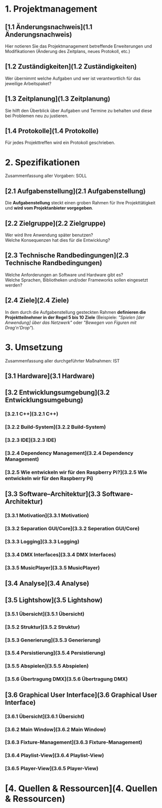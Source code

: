 # 1. Projektmanagement
## [1.1 Änderungsnachweis](1.1 Änderungsnachweis)
Hier notieren Sie das Projektmanagement betreffende Erweiterungen und Modifikationen (Änderung des Zeitplans, neues Protokoll, etc.)
## [1.2 Zuständigkeiten](1.2 Zuständigkeiten)
Wer übernimmt welche Aufgaben und wer ist verantwortlich für das jeweilige Arbeitspaket?
## [1.3 Zeitplanung](1.3 Zeitplanung)
Sie hilft den Überblick über Aufgaben und Termine zu behalten und diese bei Problemen neu zu justieren.
## [1.4 Protokolle](1.4 Protokolle)
Für jedes Projekttreffen wird ein Protokoll geschrieben.
# 2. Spezifikationen
Zusammenfassung aller Vorgaben: SOLL
## [2.1 Aufgabenstellung](2.1 Aufgabenstellung)
Die **Aufgabenstellung** steckt einen groben Rahmen für Ihre Projekttätigkeit und **wird vom Projektanbieter vorgegeben**. 
## [2.2 Zielgruppe](2.2 Zielgruppe)
Wer wird Ihre Anwendung später benutzen?  
Welche Konsequenzen hat dies für die Entwicklung?
## [2.3 Technische Randbedingungen](2.3 Technische Randbedingungen)
Welche Anforderungen an Software und Hardware gibt es?  
Welche Sprachen, Bibliotheken und/oder Frameworks sollen eingesetzt werden?
## [2.4 Ziele](2.4 Ziele)
In dem durch die Aufgabenstellung gesteckten Rahmen **definieren die Projektteilnehmer in der Regel 5 bis 10 Ziele** (Beispiele: *"Spielen [der Anwendung] über das Netzwerk"* oder *"Bewegen von Figuren mit Drag'n'Drop"*). 
# 3. Umsetzung
Zusammenfassung aller durchgeführter Maßnahmen: IST
## [3.1 Hardware](3.1 Hardware)
## [3.2 Entwicklungsumgebung](3.2 Entwicklungsumgebung)
### [3.2.1 C++](3.2.1 C++)
### [3.2.2 Build-System](3.2.2 Build-System)
### [3.2.3 IDE](3.2.3 IDE)
### [3.2.4 Dependency Management](3.2.4 Dependency Management)
### [3.2.5 Wie entwickeln wir für den Raspberry Pi?](3.2.5 Wie entwickeln wir für den Raspberry Pi)
## [3.3 Software–Architektur](3.3 Software-Architektur)
### [3.3.1 Motivation](3.3.1 Motivation)
### [3.3.2 Separation GUI/Core](3.3.2 Seperation GUI/Core)
### [3.3.3 Logging](3.3.3 Logging)
### [3.3.4 DMX Interfaces](3.3.4 DMX Interfaces)
### [3.3.5 MusicPlayer](3.3.5 MusicPlayer)
## [3.4 Analyse](3.4 Analyse)
## [3.5 Lightshow](3.5 Lightshow)
### [3.5.1 Übersicht](3.5.1 Übersicht)
### [3.5.2 Struktur](3.5.2 Struktur)
### [3.5.3 Generierung](3.5.3 Generierung)
### [3.5.4 Persistierung](3.5.4 Persistierung)
### [3.5.5 Abspielen](3.5.5 Abspielen)
### [3.5.6 Übertragung DMX](3.5.6 Übertragung DMX)
## [3.6 Graphical User Interface](3.6 Graphical User Interface)
### [3.6.1 Übersicht](3.6.1 Übersicht)
### [3.6.2 Main Window](3.6.2 Main Window)
### [3.6.3 Fixture-Management](3.6.3 Fixture-Management)
### [3.6.4 Playlist-View](3.6.4 Playlist-View)
### [3.6.5 Player-View](3.6.5 Player-View)
# [4. Quellen & Ressourcen](4. Quellen & Ressourcen)